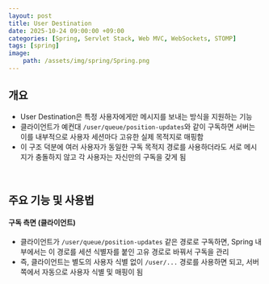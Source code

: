 ```yaml
---
layout: post
title: User Destination
date: 2025-10-24 09:00:00 +09:00
categories: [Spring, Servlet Stack, Web MVC, WebSockets, STOMP]
tags: [spring]
image:
    path: /assets/img/spring/Spring.png
---
```



## 개요 

- User Destination은 특정 사용자에게만 메시지를 보내는 방식을 지원하는 기능
- 클라이언트가 예컨대 `/user/queue/position-updates`와 같이 구독하면 서버는 이를 내부적으로 사용자 세션마다 고유한 실제 목적지로 매핑함
- 이 구조 덕분에 여러 사용자가 동일한 구독 목적지 경로를 사용하더라도 서로 메시지가 충돌하지 않고 각 사용자는 자신만의 구독을 갖게 됨

<br>

## 주요 기능 및 사용법

#### 구독 측면 (클라이언트)

- 클라이언트가 `/user/queue/position-updates` 같은 경로로 구독하면, Spring 내부에서는 이 경로를 세션 식별자를 붙인 고유 경로로 바꿔서 구독을 관리
- 즉, 클라이언트는 별도의 사용자 식별 없이 `/user/...` 경로를 사용하면 되고, 서버 쪽에서 자동으로 사용자 식별 및 매핑이 됨
